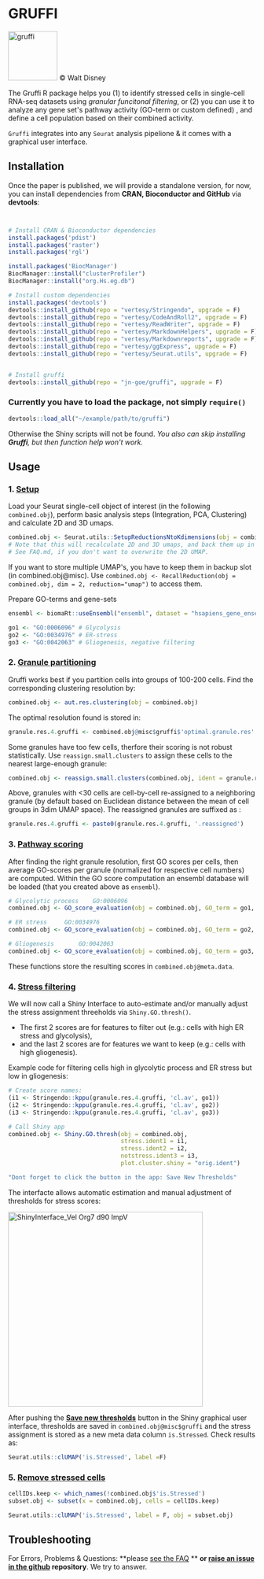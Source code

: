 # GRUFFI

<img width="100" alt="gruffi" src="https://user-images.githubusercontent.com/72695751/131385126-76993ea7-3746-4681-881f-56997ba28055.png"> 
© Walt Disney

The Gruffi R package helps you (1) to identify stressed cells in single-cell RNA-seq datasets using  *granular funcitonal filtering*, or (2) you can use it to analyze any gene set's pathway activity (GO-term or custom defined) , and define a cell population based on their combined activity.

`Gruffi` integrates into any `Seurat` analysis pipelione & it comes with a graphical user interface.



## Installation

Once the paper is published, we will provide a standalone version, for now, you can install dependencies from **CRAN, Bioconductor and GitHub** via **devtools**:

```R


# Install CRAN & Bioconductor dependencies
install.packages('pdist')
install.packages('raster')
install.packages('rgl')

install.packages('BiocManager')
BiocManager::install("clusterProfiler")
BiocManager::install("org.Hs.eg.db")

# Install custom dependencies
install.packages('devtools')
devtools::install_github(repo = "vertesy/Stringendo", upgrade = F)
devtools::install_github(repo = "vertesy/CodeAndRoll2", upgrade = F)
devtools::install_github(repo = "vertesy/ReadWriter", upgrade = F)
devtools::install_github(repo = "vertesy/MarkdownHelpers", upgrade = F)
devtools::install_github(repo = "vertesy/Markdownreports", upgrade = F)
devtools::install_github(repo = "vertesy/ggExpress", upgrade = F)
devtools::install_github(repo = "vertesy/Seurat.utils", upgrade = F)


# Install gruffi
devtools::install_github(repo = "jn-goe/gruffi", upgrade = F)

```

### Currently you have to load the package, not simply `require()`

```r
devtools::load_all("~/example/path/to/gruffi")
```

Otherwise the Shiny scripts will not be found. *You also can skip installing **Gruffi**,  but then function help won't work.*



## Usage

### 1. <u>Setup</u>

Load your Seurat single-cell object of interest (in the following `combined.obj`), perform basic analysis steps (Integration, PCA, Clustering) and calculate 2D and 3D umaps.

```R
combined.obj <- Seurat.utils::SetupReductionsNtoKdimensions(obj = combined.obj, nPCs = 50, dimensions=3:2, reduction="umap")
# Note that this will recalculate 2D and 3D umaps, and back them up in combined.obj@misc$reductions.backup. 
# See FAQ.md, if you don't want to overwrite the 2D UMAP.
```

If you want to store multiple UMAP's, you have to keep them in backup slot (in combined.obj@misc). Use `combined.obj <- RecallReduction(obj = combined.obj, dim = 2, reduction="umap")` to access them.

Prepare GO-terms and gene-sets

```r
ensembl <- biomaRt::useEnsembl("ensembl", dataset = "hsapiens_gene_ensembl")

go1 <- "GO:0006096" # Glycolysis
go2 <- "GO:0034976" # ER-stress
go3 <- "GO:0042063" # Gliogenesis, negative filtering

```

### 2. <u>Granule partitioning</u>

Gruffi works best if you partition cells into groups of 100-200 cells. Find the corresponding clustering resolution by:

```  R
combined.obj <- aut.res.clustering(obj = combined.obj)
```

The optimal resolution found is stored in:

```r
granule.res.4.gruffi <- combined.obj@misc$gruffi$'optimal.granule.res'	
```

Some granules have too few cells, therfore their scoring is not robust statistically. Use `reassign.small.clusters` to assign these cells to the nearest large-enough granule:

```R
combined.obj <- reassign.small.clusters(combined.obj, ident = granule.res.4.gruffi) # will be stored in meta data column as "seurat_clusters.reassigned"
````

Above, granules with <30 cells are cell-by-cell re-assigned to a neighboring granule (by default based on Euclidean distance between the mean of cell groups in 3dim UMAP space). The reassigned granules are suffixed as :

```r
granule.res.4.gruffi <- paste0(granule.res.4.gruffi, '.reassigned')
```



### 3. <u>Pathway scoring</u>

After finding the right granule resolution, first GO scores per cells, then average GO-scores per granule (normalized for respective cell numbers) are computed. Within the GO score computation an ensembl database will be loaded (that you created above as `ensembl`).

```R
# Glycolytic process	GO:0006096
combined.obj <- GO_score_evaluation(obj = combined.obj, GO_term = go1, save.UMAP = TRUE, new_GO_term_computation = T, clustering = granule.res.4.gruffi)

# ER stress 	GO:0034976
combined.obj <- GO_score_evaluation(obj = combined.obj, GO_term = go2, save.UMAP = TRUE, new_GO_term_computation = T, clustering = granule.res.4.gruffi)

# Gliogenesis		GO:0042063
combined.obj <- GO_score_evaluation(obj = combined.obj, GO_term = go3, save.UMAP = TRUE, new_GO_term_computation = T, clustering = granule.res.4.gruffi)
```

These functions store the resulting scores in `combined.obj@meta.data`.



### 4. <u>Stress filtering</u>

We will now call a Shiny Interface to auto-estimate and/or manually adjust the stress assignment threeholds via `Shiny.GO.thresh()`.

- The first 2 scores are for features to filter out (e.g.: cells with high ER stress and glycolysis), 
- and the last 2 scores are for features we want to keep  (e.g.: cells with high gliogenesis). 

Example code for filtering cells high in glycolytic process and ER stress but low in gliogenesis: 
```R
# Create score names:
(i1 <- Stringendo::kppu(granule.res.4.gruffi, 'cl.av', go1))
(i2 <- Stringendo::kppu(granule.res.4.gruffi, 'cl.av', go2))
(i3 <- Stringendo::kppu(granule.res.4.gruffi, 'cl.av', go3))

# Call Shiny app
combined.obj <- Shiny.GO.thresh(obj = combined.obj,
                                stress.ident1 = i1,
                                stress.ident2 = i2,
                                notstress.ident3 = i3,
                                plot.cluster.shiny = "orig.ident")

"Dont forget to click the button in the app: Save New Thresholds"

```
The interfacte allows automatic estimation and manual adjustment of thresholds for stress scores: 

<img width="396" alt="ShinyInterface_Vel Org7 d90 ImpV" src="https://user-images.githubusercontent.com/72695751/156938645-d80fd987-36b1-46dd-b350-4fc26f62035e.png">



After pushing the **<u>Save new thresholds</u>** button in the Shiny graphical user interface, thresholds are saved in `combined.obj@misc$gruffi` and the stress assignment is stored as a new meta data column `is.Stressed`. Check results as:

```r
Seurat.utils::clUMAP('is.Stressed', label =F)
```

### 5. <u>Remove stressed cells</u>

```R
cellIDs.keep <- which_names(!combined.obj$'is.Stressed')
subset.obj <- subset(x = combined.obj, cells = cellIDs.keep)  

Seurat.utils::clUMAP('is.Stressed', label = F, obj = subset.obj)
```





## Troubleshooting

For Errors, Problems & Questions: **please [see the FAQ](https://github.com/jn-goe/gruffi/blob/main/FAQ.md) **
**or [raise an issue in the github](https://github.com/jn-goe/gruffi/issues/new) repository**. We try to answer.

